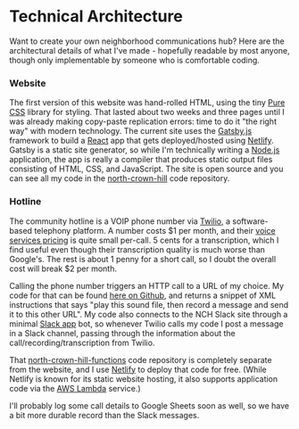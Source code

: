 # Technical Architecture

Want to create your own neighborhood communications hub? Here are the architectural details of what I've made - hopefully readable by most anyone, though only implementable by someone who is comfortable coding.

### Website

The first version of this website was hand-rolled HTML, using the tiny [Pure CSS](https://purecss.io/) library for styling. That lasted about two weeks and three pages until I was already making copy-paste replication errors: time to do it "the right way" with modern technology. The current site uses the [Gatsby.js](https://www.gatsbyjs.org/) framework to build a [React](https://reactjs.org/) app that gets deployed/hosted using [Netlify](https://www.netlify.com/).  Gatsby is a static site generator, so while I'm technically writing a [Node.js](https://nodejs.org/en/about/) application, the app is really a compiler that produces static output files consisting of HTML, CSS, and JavaScript. The site is open source and you can see all my code in the [north-crown-hill](https://github.com/james-baker/north-crown-hill) code repository.

### Hotline

The community hotline is a VOIP phone number via [Twilio](https://www.twilio.com/), a software-based telephony platform. A number costs $1 per month, and their [voice services pricing](https://www.twilio.com/voice/pricing/us) is quite small per-call.  5 cents for a transcription, which I find useful even though their transcription quality is much worse than Google's. The rest is about 1 penny for a short call, so I doubt the overall cost will break $2 per month.

Calling the phone number triggers an HTTP call to a URL of my choice.  My code for that can be found [here on Github](https://github.com/james-baker/north-crown-hill-functions/tree/master/functions), and returns a snippet of XML instructions that says "play this sound file, then record a message and send it to this other URL". My code also connects to the NCH Slack site through a minimal [Slack app](https://api.slack.com/start/overview) bot, so whenever Twilio calls my code I post a message in a Slack channel, passing through the information about the call/recording/transcription from Twilio.

That [north-crown-hill-functions](https://github.com/james-baker/north-crown-hill-functions) code repository is completely separate from the website, and I use [Netlify](https://www.netlify.com/) to deploy that code for free.  (While Netlify is known for its static website hosting, it also supports application code via the [AWS Lambda](https://www.netlify.com/products/functions/) service.)

I'll probably log some call details to Google Sheets soon as well, so we have a bit more durable record than the Slack messages.